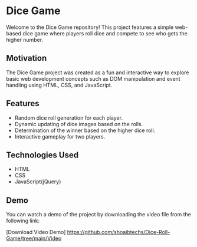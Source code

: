 # Dice Game

Welcome to the Dice Game repository! This project features a simple web-based dice game where players roll dice and compete to see who gets the higher number.

## Motivation
The Dice Game project was created as a fun and interactive way to explore basic web development concepts such as DOM manipulation and event handling using HTML, CSS, and JavaScript.

## Features
- Random dice roll generation for each player.
- Dynamic updating of dice images based on the rolls.
- Determination of the winner based on the higher dice roll.
- Interactive gameplay for two players.

## Technologies Used
- HTML
- CSS
- JavaScript(jQuery)

## Demo
You can watch a demo of the project by downloading the video file from the following link:

[Download Video Demo] https://github.com/shoaibtechs/Dice-Roll-Game/tree/main/Video



